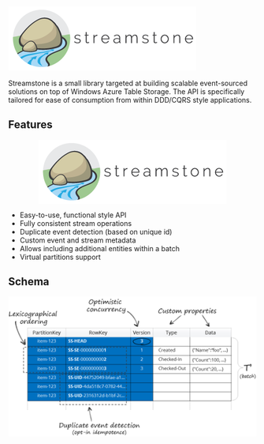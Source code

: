 ![Schema](Logo.Compact.png)

Streamstone is a small library targeted at building scalable event-sourced solutions on top of Windows Azure Table Storage. The API is specifically tailored for ease of consumption from within DDD/CQRS style applications.

## Features

<img style="display:block; margin:0 auto; max-width:100%;" src="https://github.com/yevhen-personal/test/raw/master/Logo.Compact.png" alt="Streamstone">


+ Easy-to-use, functional style API
+ Fully consistent stream operations
+ Duplicate event detection (based on unique id)
+ Custom event and stream metadata
+ Allows including additional entities within a batch 
+ Virtual partitions support

## Schema

![Schema](Schema.png)
